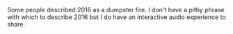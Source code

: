 Some people described 2016 as a dumpster fire. I don't have a pithy phrase with which to describe 2016 but I do have an interactive audio experience to share.